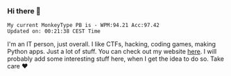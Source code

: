 ### Hi there 👋
<!-- PB START -->
```
My current MonkeyType PB is - WPM:94.21 Acc:97.42
Updated on: 00:21:38 CEST Time
```
<!-- PB END -->
I'm an IT person, just overall. I like CTFs, hacking, coding games, making Python apps. Just a lot of stuff.
You can check out my website [here](https://skill3472.github.io/).
I will probably add some interesting stuff here, when I get the idea to do so. Take care ❤️
